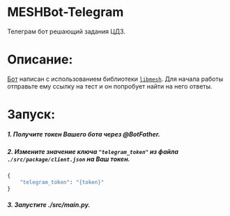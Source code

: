 # MESHBot-Telegram
Телеграм бот решающий задания ЦДЗ.

# Описание:
[Бот](https://github.com/superdima05/mesh) написан с использованием библиотеки [`libmesh`](http://t.me/CDZMESHBot).
Для начала работы отправьте ему ссылку на тест и он попробует найти на него ответы.

# Запуск:
##### 1. Получите токен Вашего бота через @BotFather.
##### 2. Измените значение ключа `"telegram_token"` из файла `./src/package/client.json` на Ваш токен.
```py
{
    "telegram_token": "{token}"
}
```
##### 3. Запустите ./src/main.py.
